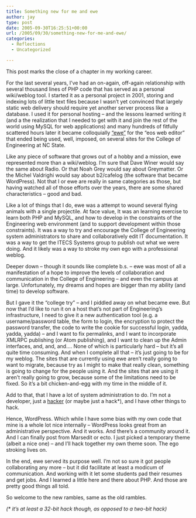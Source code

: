 ```yaml
---
title: Something new for me and ewe
author: jay
type: post
date: 2005-09-30T16:25:51+00:00
url: /2005/09/30/something-new-for-me-and-ewe/
categories:
  - Reflections
  - Uncategorized

---
```

This post marks the close of a chapter in my working career.

For the last several years, I’ve had an on-again, off-again relationship with several thousand lines of PHP code that has served as a personal wiki/weblog tool. I started it as a personal project in 2001, storing and indexing lots of little text files because I wasn’t yet convinced that largely static web delivery should require yet another server process like a database. I used it for personal hosting &#8211; and the lessons learned writing it (and a the realization that I needed to get with it and join the rest of the world using MySQL for web applications) and many hundreds of fitfully scattered hours later it became colloquially [“ewe”][1] for the “eos web editor” that ended being used, well, imposed, on several sites for the College of Engineering at NC State.

Like any piece of software that grows out of a hobby and a mission, ewe represented more than a wiki/weblog. I’m sure that Dave Winer would say the same about Radio. Or that Noah Grey would say about Greymatter. Or the Michel Valdrighi would say about b2/cafelog (the software that became WordPress). Not that I or ewe are really in same categories as those, but having watched all of those efforts over the years, there are some shared characteristics &#8211; good and bad.

Like a lot of things that I do, ewe was a attempt to wound several flying animals with a single projectile. At face value, It was an learning exercise to learn both PHP and MySQL, and how to develop in the constraints of the Engineering web environment (and to support development within those constraints). It was a way to try and encourage the College of Engineering system administrators to share and collaboratively edit IT documentation. It was a way to get the ITECS Systems group to publish out what we were doing. And it likely was a way to stroke my own ego with a professional weblog.

Deeper down &#8211; though it sounds like complete b.s. &#8211; ewe was most of all a manifestation of a hope to improve the levels of collaboration and communication in the College of Engineering &#8211; and even the campus at large. Unfortunately, my dreams and hopes are bigger than my ability (and time) to develop software.

But I gave it the “college try” &#8211; and I piddled away on what became ewe. But now that I’d like to run it on a host that’s not part of Engineering’s infrastructure, I need to give it a new authentication tool (e.g. a username/password table, the form to login, the encryption to protect the password transfer, the code to write the cookie for successful login, yadda, yadda, yadda) &#8211; and I want to fix permalinks, and I want to incorporate XMLRPC publishing (or Atom publishing), and I want to clean up the Admin interfaces, and, and, and…. None of which is particularly hard &#8211; but it’s all quite time consuming. And when I complete all that &#8211; it’s just going to be for my weblog. The sites that are currently using ewe aren’t really going to want to migrate, because try as I might to make that really clean, something is going to change for the people using it. And the sites that are using it aren’t really going to grow, because some of the limitations need to be fixed. So it’s a bit chicken-and-egg with my time in the middle of it.

Add to that, that I have a lot of system administration to do. I’m not a developer, just a [hacker][2] (or maybe just a hack*), and I have other things to hack.

Hence, WordPress. Which while I have some bias with my own code that mine is a whole lot nice internally &#8211; WordPress looks great from an administrative perspective. And it works. And there’s a community around it. And I can finally post from Marsedit or ecto. I just picked a temporary theme (albeit a nice one) &#8211; and I’ll hack together my own theme soon. The ego stroking lives on.

In the end, ewe served its purpose well. I’m not so sure it got people collaborating any more &#8211; but it did facilitate at least a modicum of communication. And working with it let some students pad their resumes and get jobs. And I learned a little here and there about PHP. And those are pretty good things all told.

So welcome to the new rambles, same as the old rambles.

_(* it’s at least a 32-bit hack though, as opposed to a two-bit hack)_

 [1]: http://people.engr.ncsu.edu/jayoung/site/pages/ewe/default
 [2]: http://www.catb.org/~esr/faqs/hacker-howto.html